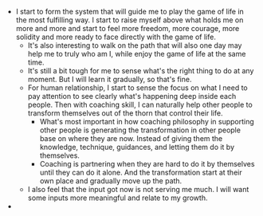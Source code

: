 - I start to form the system that will guide me to play the game of life in the most fulfilling way. I start to raise myself above what holds me on more and more and start to feel more freedom, more courage, more solidity and more ready to face directly with the game of life.
    - It's also interesting to walk on the path that will also one day may help me to truly who am I, while enjoy the game of life at the same time.
    - It's still a bit tough for me to sense what's the right thing to do at any moment. But I will learn it gradually, so that's fine. 
    - For human relationship, I start to sense the focus on what I need to pay attention to see clearly what's happening deep inside each people. Then with coaching skill, I can naturally help other people to transform themselves out of the thorn that control their life.
        - What's most important in how coaching philosophy in supporting other people is generating the transformation in other people base on where they are now. Instead of giving them the knowledge, technique, guidances, and letting them do it by themselves. 
        - Coaching is partnering when they are hard to do it by themselves until they can do it alone. And the transformation start at their own place and gradually move up the path.
    - I also feel that the input got now is not serving me much. I will want some inputs more meaningful and relate to my growth.
- 
